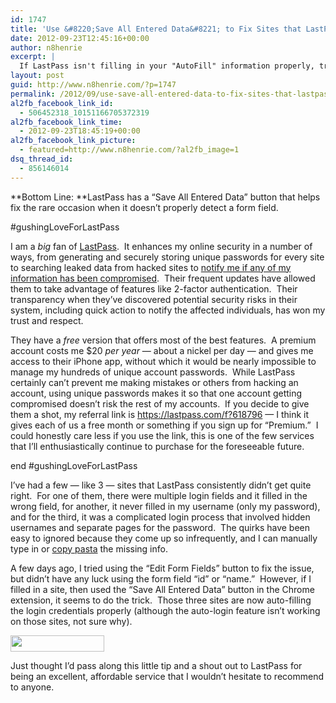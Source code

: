 ```yaml
---
id: 1747
title: 'Use &#8220;Save All Entered Data&#8221; to Fix Sites that LastPass Won&#8217;t Autofill'
date: 2012-09-23T12:45:16+00:00
author: n8henrie
excerpt: |
  If LastPass isn't filling in your "AutoFill" information properly, try using the "Save All Entered Data" button.
layout: post
guid: http://www.n8henrie.com/?p=1747
permalink: /2012/09/use-save-all-entered-data-to-fix-sites-that-lastpass-wont-autofill/
al2fb_facebook_link_id:
  - 506452318_10151166705372319
al2fb_facebook_link_time:
  - 2012-09-23T18:45:19+00:00
al2fb_facebook_link_picture:
  - featured=http://www.n8henrie.com/?al2fb_image=1
dsq_thread_id:
  - 856146014
---
```

**Bottom Line: **LastPass has a &#8220;Save All Entered Data&#8221; button that helps fix the rare occasion when it doesn&#8217;t properly detect a form field.
  
<!--more-->


  
#gushingLoveForLastPass

I am a _big_ fan of <a title="LastPass" href="http://lastpass.com" target="_blank">LastPass</a>.  It enhances my online security in a number of ways, from generating and securely storing unique passwords for every site to searching leaked data from hacked sites to <a title="LastPass Sentry" href="http://blog.lastpass.com/2012/09/introducing-lastpass-sentry-always-on.html" target="_blank">notify me if any of my information has been compromised</a>.  Their frequent updates have allowed them to take advantage of features like 2-factor authentication.  Their transparency when they&#8217;ve discovered potential security risks in their system, including quick action to notify the affected individuals, has won my trust and respect.

They have a _free_ version that offers most of the best features.  A premium account costs me $20 _per year_ &#8212; about a nickel per day &#8212; and gives me access to their iPhone app, without which it would be nearly impossible to manage my hundreds of unique account passwords.  While LastPass certainly can&#8217;t prevent me making mistakes or others from hacking an account, using unique passwords makes it so that one account getting compromised doesn&#8217;t risk the rest of my accounts.  If you decide to give them a shot, my referral link is <a href="https://lastpass.com/f?618796" target="_blank">https://lastpass.com/f?618796</a> &#8212; I think it gives each of us a free month or something if you sign up for &#8220;Premium.&#8221;  I could honestly care less if you use the link, this is one of the few services that I&#8217;ll enthusiastically continue to purchase for the foreseeable future.

end #gushingLoveForLastPass

I&#8217;ve had a few &#8212; like 3 &#8212; sites that LastPass consistently didn&#8217;t get quite right.  For one of them, there were multiple login fields and it filled in the wrong field, for another, it never filled in my username (only my password), and for the third, it was a complicated login process that involved hidden usernames and separate pages for the password.  The quirks have been easy to ignored because they come up so infrequently, and I can manually type in or [copy pasta](http://copypasteisok.files.wordpress.com/2011/09/copypasta-1.jpg "Copy Pasta") the missing info.

A few days ago, I tried using the &#8220;Edit Form Fields&#8221; button to fix the issue, but didn&#8217;t have any luck using the form field &#8220;id&#8221; or &#8220;name.&#8221;  However, if I filled in a site, then used the &#8220;Save All Entered Data&#8221; button in the Chrome extension, it seems to do the trick.  Those three sites are now auto-filling the login credentials properly (although the auto-login feature isn&#8217;t working on those sites, not sure why).

[<img class="aligncenter size-full wp-image-1748" title="Screen Shot 2012-09-23 at 12.30.57 PM" src="http://www.n8henrie.com/uploads/2012/09/Screen-Shot-2012-09-23-at-12.30.57-PM.jpg" alt="" width="150" height="26" />](http://www.n8henrie.com/uploads/2012/09/Screen-Shot-2012-09-23-at-12.30.57-PM.jpg) 

Just thought I&#8217;d pass along this little tip and a shout out to LastPass for being an excellent, affordable service that I wouldn&#8217;t hesitate to recommend to anyone.